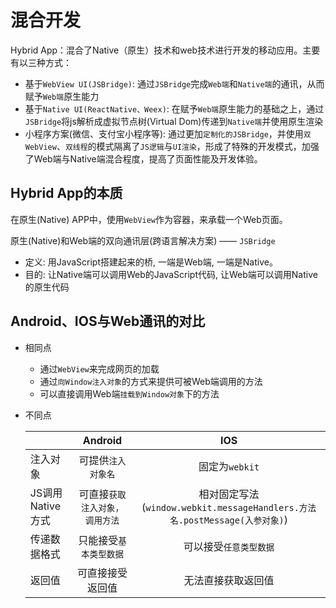 # 混合开发

Hybrid App：混合了Native（原生）技术和web技术进行开发的移动应用。主要有以三种方式：

+ 基于`WebView UI(JSBridge)`: 通过`JSBridge`完成`Web端`和`Native端`的通讯，从而赋予`Web端`原生能力
+ 基于`Native UI(ReactNative、Weex)`: 在赋予`Web端`原生能力的基础之上，通过`JSBridge`将js解析成虚拟节点树(Virtual Dom)传递到`Native端`并使用原生渲染
+ 小程序方案(微信、支付宝小程序等): 通过更加`定制化的JSBridge`，并使用`双 WebView`、`双线程`的模式隔离了`JS逻辑`与`UI渲染`，形成了特殊的开发模式，加强了Web端与Native端混合程度，提高了页面性能及开发体验。

## Hybrid App的本质

在原生(Native) APP中，使用`WebView`作为容器，来承载一个Web页面。

原生(Native)和Web端的双向通讯层(跨语言解决方案) —— `JSBridge`

+ 定义: 用JavaScript搭建起来的桥, 一端是Web端, 一端是Native。
+ 目的: 让Native端可以调用Web的JavaScript代码, 让Web端可以调用Native的原生代码

## Android、IOS与Web通讯的对比

+ 相同点
  + 通过`WebView`来完成网页的加载
  + 通过`向Window注入对象`的方式来提供可被Web端调用的方法
  + 可以直接调用Web端`挂载到Window对象`下的方法
+ 不同点
  
  |                  |            Android             |                                    IOS                                     |
  | ---------------- | :----------------------------: | :------------------------------------------------------------------------: |
  | 注入对象         |       可提供`注入对象名`       |                               固定为`webkit`                               |
  | JS调用Native方式 | 可直接`获取注入对象，调用方法` | 相对固定写法(`window.webkit.messageHandlers.方法名.postMessage(入参对象)`) |
  | 传递数据格式     |     只能接受`基本类型数据`     |                           可以接受`任意类型数据`                           |
  | 返回值           |        可直接接受返回值        |                             无法直接获取返回值                             |
